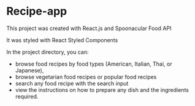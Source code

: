 # Recipe-app

This project was created with React.js and Spoonacular Food API

It was styled with React Styled Components

In the project directory, you can:
* browse food recipes by food types (American, Italian, Thai, or Japanese),
* browse vegetarian food recipes or popular food recipes
* search any food recipe with the search input
* view the instructions on how to prepare any dish and the ingredients required.
